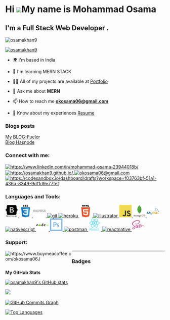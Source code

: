 Hi ![](https://user-images.githubusercontent.com/18350557/176309783-0785949b-9127-417c-8b55-ab5a4333674e.gif)My name is Mohammad Osama
======================================================================================================================================

I'm a Full Stack Web Developer .
--------------------------------

<p align="left"> <img src="https://komarev.com/ghpvc/?username=osamakhan9&label=Profile%20views&color=0e75b6&style=flat" alt="osamakhan9" /> </p>

<p align="left"> <a href="https://github.com/ryo-ma/github-profile-trophy"><img src="https://github-profile-trophy.vercel.app/?username=osamakhan9" alt="osamakhan9" /></a> </p>


- 🌍  I'm based in India
- 🧠  I'm learning MERN STACK

- 👨‍💻 All of my projects are available at <a href="https://osamakhan9.github.io/">Portfolio</a>

- 💬 Ask me about **MERN**

- 📫 How to reach me **okosama06@gmail.com**

- 📄 Know about my experiences <a href="https://drive.google.com/file/d/1KOjX4YmgdJebPzsbJx-hj3fqAkqOf1QI/view?usp=sharing">Resume</a>

### Blogs posts
<!-- BLOG-POST-LIST:START -->
<!-- BLOG-POST-LIST:END -->
<a href="https://fueler.io/osamakhan9">My BLOG-Fueler </a>
<br>
<a href="https://hashnode.com/@osamakhan9">Blog Hasnode </a>

<h3 align="left">Connect with me:</h3>

<a href="https://codesandbox.com/osamakhan9">
     <p align="left">
    <a href="https://www.linkedin.com/in/mohammad-osama-23944018b/">
        <img align="center" src="https://img.shields.io/badge/LinkedIn-0077B5?style=for-the-badge&logo=linkedin&logoColor=white" alt="https://www.linkedin.com/in/mohammad-osama-23944018b/" />
    </a>
  <a href="https://osamakhan9.github.io/">
        <img align="center" src="https://img.shields.io/badge/Portfolio-18A303?style=for-the-badge&logo=ionic&logoColor=white" alt="https://osamakhan9.github.io/" />
    </a>
    <a title="okosama06@gmail.com" href="mailto:okosama06@gmail.com">
        <img align="center" src="https://img.shields.io/badge/Gmail-D14836?style=for-the-badge&logo=gmail&logoColor=white" alt="okosama06@gmail.com" />
    </a>
    <a href="https://codesandbox.io/dashboard/drafts?workspace=f03763bf-51a1-436a-8349-9df1d9e77fef">
        <img align="center" width="100px" height="28px" src="https://tse2.mm.bing.net/th?id=OIP.LhtS890OE2TdNNdS4EWsiwHaCs&pid=Api&P=0" alt="https://codesandbox.io/dashboard/drafts?workspace=f03763bf-51a1-436a-8349-9df1d9e77fef" />
    </a>
  
</p>

<!-- <p align="left">
<a href="https://codepen.io/osama-khan-the-flexboxer" target="blank"><img align="center" src="https://raw.githubusercontent.com/rahuldkjain/github-profile-readme-generator/master/src/images/icons/Social/codepen.svg" alt="osama-khan-the-flexboxer" height="30" width="40" /></a>
<a href="https://dev.to/osamakhan9" target="blank"><img align="center" src="https://raw.githubusercontent.com/rahuldkjain/github-profile-readme-generator/master/src/images/icons/Social/devto.svg" alt="osamakhan9" height="30" width="40" /></a>
<a href="https://twitter.com/okhan4642" target="blank"><img align="center" src="https://raw.githubusercontent.com/rahuldkjain/github-profile-readme-generator/master/src/images/icons/Social/twitter.svg" alt="okhan4642" height="30" width="40" /></a>
<a href="https://linkedin.com/in/osama-khan-23944018b/" target="blank"><img align="center" src="https://raw.githubusercontent.com/rahuldkjain/github-profile-readme-generator/master/src/images/icons/Social/linked-in-alt.svg" alt="osama-khan-23944018b/" height="30" width="40" /></a>
<a href="https://codesandbox.com/osamakhan9" target="blank"><img align="center" src="https://raw.githubusercontent.com/rahuldkjain/github-profile-readme-generator/master/src/images/icons/Social/codesandbox.svg" alt="osamakhan9" height="30" width="40" /></a>
<a href="https://instagram.com/onk7376" target="blank"><img align="center" src="https://raw.githubusercontent.com/rahuldkjain/github-profile-readme-generator/master/src/images/icons/Social/instagram.svg" alt="onk7376" height="30" width="40" /></a>
<a href="https://www.hackerrank.com/okosama06" target="blank"><img align="center" src="https://raw.githubusercontent.com/rahuldkjain/github-profile-readme-generator/master/src/images/icons/Social/hackerrank.svg" alt="okosama06" height="30" width="40" /></a>
</p> -->

<h3 align="left">Languages and Tools:</h3>
<p align="left"> <a href="https://getbootstrap.com" target="_blank" rel="noreferrer"> <img src="https://raw.githubusercontent.com/devicons/devicon/master/icons/bootstrap/bootstrap-plain-wordmark.svg" alt="bootstrap" width="40" height="40"/> </a> <a href="https://www.w3schools.com/css/" target="_blank" rel="noreferrer"> <img src="https://raw.githubusercontent.com/devicons/devicon/master/icons/css3/css3-original-wordmark.svg" alt="css3" width="40" height="40"/> </a> <a href="https://expressjs.com" target="_blank" rel="noreferrer"> <img src="https://raw.githubusercontent.com/devicons/devicon/master/icons/express/express-original-wordmark.svg" alt="express" width="40" height="40"/> </a> <a href="https://git-scm.com/" target="_blank" rel="noreferrer"> <img src="https://www.vectorlogo.zone/logos/git-scm/git-scm-icon.svg" alt="git" width="40" height="40"/> </a> <a href="https://heroku.com" target="_blank" rel="noreferrer"> <img src="https://www.vectorlogo.zone/logos/heroku/heroku-icon.svg" alt="heroku" width="40" height="40"/> </a> <a href="https://www.w3.org/html/" target="_blank" rel="noreferrer"> <img src="https://raw.githubusercontent.com/devicons/devicon/master/icons/html5/html5-original-wordmark.svg" alt="html5" width="40" height="40"/> </a> <a href="https://www.adobe.com/in/products/illustrator.html" target="_blank" rel="noreferrer"> <img src="https://www.vectorlogo.zone/logos/adobe_illustrator/adobe_illustrator-icon.svg" alt="illustrator" width="40" height="40"/> </a> <a href="https://developer.mozilla.org/en-US/docs/Web/JavaScript" target="_blank" rel="noreferrer"> <img src="https://raw.githubusercontent.com/devicons/devicon/master/icons/javascript/javascript-original.svg" alt="javascript" width="40" height="40"/> </a> <a href="https://www.mongodb.com/" target="_blank" rel="noreferrer"> <img src="https://raw.githubusercontent.com/devicons/devicon/master/icons/mongodb/mongodb-original-wordmark.svg" alt="mongodb" width="40" height="40"/> </a> <a href="https://www.mysql.com/" target="_blank" rel="noreferrer"> <img src="https://raw.githubusercontent.com/devicons/devicon/master/icons/mysql/mysql-original-wordmark.svg" alt="mysql" width="40" height="40"/> </a> <a href="https://nativescript.org/" target="_blank" rel="noreferrer"> <img src="https://raw.githubusercontent.com/detain/svg-logos/780f25886640cef088af994181646db2f6b1a3f8/svg/nativescript.svg" alt="nativescript" width="40" height="40"/> </a> <a href="https://nodejs.org" target="_blank" rel="noreferrer"> <img src="https://raw.githubusercontent.com/devicons/devicon/master/icons/nodejs/nodejs-original-wordmark.svg" alt="nodejs" width="40" height="40"/> </a> <a href="https://www.photoshop.com/en" target="_blank" rel="noreferrer"> <img src="https://raw.githubusercontent.com/devicons/devicon/master/icons/photoshop/photoshop-line.svg" alt="photoshop" width="40" height="40"/> </a> <a href="https://postman.com" target="_blank" rel="noreferrer"> <img src="https://www.vectorlogo.zone/logos/getpostman/getpostman-icon.svg" alt="postman" width="40" height="40"/> </a> <a href="https://reactjs.org/" target="_blank" rel="noreferrer"> <img src="https://raw.githubusercontent.com/devicons/devicon/master/icons/react/react-original-wordmark.svg" alt="react" width="40" height="40"/> </a> <a href="https://reactnative.dev/" target="_blank" rel="noreferrer"> <img src="https://reactnative.dev/img/header_logo.svg" alt="reactnative" width="40" height="40"/> </a> <a href="https://sass-lang.com" target="_blank" rel="noreferrer"> <img src="https://raw.githubusercontent.com/devicons/devicon/master/icons/sass/sass-original.svg" alt="sass" width="40" height="40"/> </a> </p>

<h3 align="left">Support:</h3>
<p><a href="https://www.buymeacoffee.com/okosama06J"> <img align="left" src="https://cdn.buymeacoffee.com/buttons/v2/default-yellow.png" height="50" width="210" alt="https://www.buymeacoffee.com/okosama06J" /></a></p> <hr/>

### Badges

<b>My GitHub Stats</b>

<a href="http://www.github.com/osamakhan9"><img src="https://github-readme-stats.vercel.app/api?username=osamakhan9&show_icons=true&hide=&count_private=true&title_color=22c55e&text_color=facc15&icon_color=ef4444&bg_color=27272a&hide_border=true&show_icons=true" alt="osamakhan9's GitHub stats" /></a>

<a href="http://www.github.com/osamakhan9"><img src="https://github-readme-streak-stats.herokuapp.com/?user=osamakhan9&stroke=facc15&background=27272a&ring=22c55e&fire=22c55e&currStreakNum=facc15&currStreakLabel=22c55e&sideNums=facc15&sideLabels=facc15&dates=facc15&hide_border=true" /></a>

<a href="http://www.github.com/osamakhan9"><img src="https://activity-graph.herokuapp.com/graph?username=osamakhan9&bg_color=27272a&color=facc15&line=ef4444&point=facc15&area_color=27272a&area=true&hide_border=true&custom_title=GitHub%20Commits%20Graph" alt="GitHub Commits Graph" /></a>

<a href="https://github.com/osamakhan9" align="left"><img src="https://github-readme-stats.vercel.app/api/top-langs/?username=osamakhan9&langs_count=10&title_color=22c55e&text_color=facc15&icon_color=ef4444&bg_color=27272a&hide_border=true&locale=en&custom_title=Top%20%Languages" alt="Top Languages" /></a>

<!-- <b>Top Repositories</b>

<div width="100%" align="center"></div><br /><br /><br /><br /><br /><br /><br /> -->
